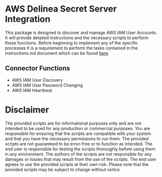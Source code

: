 # AWS Delinea Secret Server Integration

This package is designed to discover and manage AWS IAM User Accounts.  It will provide detailed instructions and the necessary scripts to perform these functions. Before beginning to implement any of the specific processes it is a requirement to perform the tasks contained in the instructions.md document which can be found [here](./Instructions.md).

## Connector Functions

- AWS IAM User Discovery
- AWS IAM User Password Changing
- AWS IAM Heartbeat

# Disclaimer

The provided scripts are for informational purposes only and are not intended to be used for any production or commercial purposes. You are responsible for ensuring that the scripts are compatible with your system and that you have the necessary permissions to run them. The provided scripts are not guaranteed to be error-free or to function as intended. The end user is responsible for testing the scripts thoroughly before using them in any environment. The authors of the scripts are not responsible for any damages or losses that may result from the use of the scripts. The end user agrees to use the provided scripts at their own risk. Please note that the provided scripts may be subject to change without notice.
